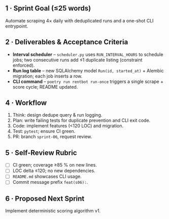 ## 1 · Sprint Goal (≤25 words)
Automate scraping 4× daily with deduplicated runs and a one-shot CLI entrypoint.

## 2 · Deliverables & Acceptance Criteria
- **Interval scheduler** – `scheduler.py` uses `RUN_INTERVAL_HOURS` to schedule jobs; two consecutive runs add ≤1 duplicate listing (constraint enforced).
- **Run log table** – new SQLAlchemy model `Run(id, started_at)` + Alembic migration; each job inserts a row.
- **CLI command** – `poetry run rentbot run-once` triggers a single scrape + score cycle; README updated.

## 4 · Workflow
1. Think: design dedupe query & run logging.  
2. Plan: write failing tests for duplicate prevention and CLI exit code.  
3. Code: implement features (<120 LOC) and migration.  
4. Test: `pytest`; ensure CI green.  
5. PR: branch `sprint-06`, request review.

## 5 · Self-Review Rubric
- [ ] CI green; coverage ≥85 % on new lines.  
- [ ] LOC delta ≤120; no new dependencies.  
- [ ] `README.md` showcases CLI usage.  
- [ ] Commit message prefix `feat(s06):`.

## 6 · Proposed Next Sprint
Implement deterministic scoring algorithm v1. 